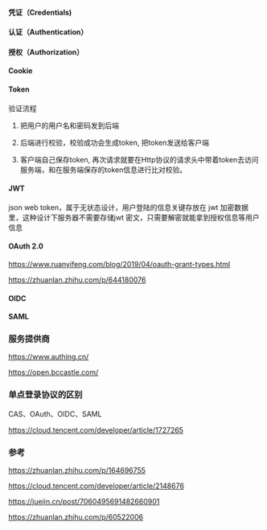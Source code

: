 #### 凭证（Credentials)



#### 认证（Authentication）



#### 授权（Authorization）



#### Cookie



#### Token

验证流程

1. 把用户的用户名和密码发到后端

2. 后端进行校验，校验成功会生成token, 把token发送给客户端

3. 客户端自己保存token, 再次请求就要在Http协议的请求头中带着token去访问服务端，和在服务端保存的token信息进行比对校验。



#### JWT

json web token，属于无状态设计，用户登陆的信息关键存放在 jwt 加密数据里，这种设计下服务器不需要存储jwt 密文，只需要解密就能拿到授权信息等用户信息



#### OAuth 2.0 

https://www.ruanyifeng.com/blog/2019/04/oauth-grant-types.html

https://zhuanlan.zhihu.com/p/644180076



#### OIDC



#### SAML



### 服务提供商

https://www.authing.cn/

https://open.bccastle.com/



### 单点登录协议的区别

CAS、OAuth、OIDC、SAML

https://cloud.tencent.com/developer/article/1727265



### 参考

https://zhuanlan.zhihu.com/p/164696755

https://cloud.tencent.com/developer/article/2148676

https://juejin.cn/post/7060495691482660901

https://zhuanlan.zhihu.com/p/60522006

